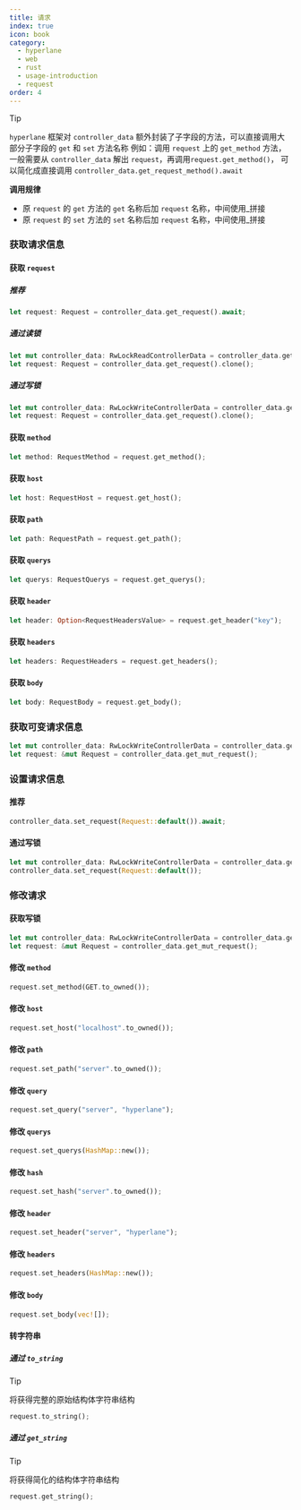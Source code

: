 ```yaml
---
title: 请求
index: true
icon: book
category:
  - hyperlane
  - web
  - rust
  - usage-introduction
  - request
order: 4
---
```


<Share colorful />

> [!tip]
>
> `hyperlane` 框架对 `controller_data` 额外封装了子字段的方法，可以直接调用大部分子字段的 `get` 和 `set` 方法名称
> 例如：调用 `request` 上的 `get_method` 方法，
> 一般需要从 `controller_data` 解出 `request`，再调用`request.get_method()`，
> 可以简化成直接调用 `controller_data.get_request_method().await`
>
> **调用规律**
>
> - 原 `request` 的 `get` 方法的 `get` 名称后加 `request` 名称，中间使用\_拼接
> - 原 `request` 的 `set` 方法的 `set` 名称后加 `request` 名称，中间使用\_拼接

### 获取请求信息

#### 获取 `request`

##### 推荐

```rust
let request: Request = controller_data.get_request().await;
```

##### 通过读锁

```rust
let mut controller_data: RwLockReadControllerData = controller_data.get_read_lock().await;
let request: Request = controller_data.get_request().clone();
```

##### 通过写锁

```rust
let mut controller_data: RwLockWriteControllerData = controller_data.get_write_lock().await;
let request: Request = controller_data.get_request().clone();
```

#### 获取 `method`

```rust
let method: RequestMethod = request.get_method();
```

#### 获取 `host`

```rust
let host: RequestHost = request.get_host();
```

#### 获取 `path`

```rust
let path: RequestPath = request.get_path();
```

#### 获取 `querys`

```rust
let querys: RequestQuerys = request.get_querys();
```

#### 获取 `header`

```rust
let header: Option<RequestHeadersValue> = request.get_header("key");
```

#### 获取 `headers`

```rust
let headers: RequestHeaders = request.get_headers();
```

#### 获取 `body`

```rust
let body: RequestBody = request.get_body();
```

### 获取可变请求信息

```rust
let mut controller_data: RwLockWriteControllerData = controller_data.get_write_lock().await;
let request: &mut Request = controller_data.get_mut_request();
```

### 设置请求信息

#### 推荐

```rust
controller_data.set_request(Request::default()).await;
```

#### 通过写锁

```rust
let mut controller_data: RwLockWriteControllerData = controller_data.get_write_lock().await;
controller_data.set_request(Request::default());
```

### 修改请求

#### 获取写锁

```rust
let mut controller_data: RwLockWriteControllerData = controller_data.get_write_lock().await;
let request: &mut Request = controller_data.get_mut_request();
```

#### 修改 `method`

```rust
request.set_method(GET.to_owned());
```

#### 修改 `host`

```rust
request.set_host("localhost".to_owned());
```

#### 修改 `path`

```rust
request.set_path("server".to_owned());
```

#### 修改 `query`

```rust
request.set_query("server", "hyperlane");
```

#### 修改 `querys`

```rust
request.set_querys(HashMap::new());
```

#### 修改 `hash`

```rust
request.set_hash("server".to_owned());
```

#### 修改 `header`

```rust
request.set_header("server", "hyperlane");
```

#### 修改 `headers`

```rust
request.set_headers(HashMap::new());
```

#### 修改 `body`

```rust
request.set_body(vec![]);
```

#### 转字符串

##### 通过 `to_string`

> [!tip]
> 将获得完整的原始结构体字符串结构

```rust
request.to_string();
```

##### 通过 `get_string`

> [!tip]
> 将获得简化的结构体字符串结构

```rust
request.get_string();
```

<Bottom />
